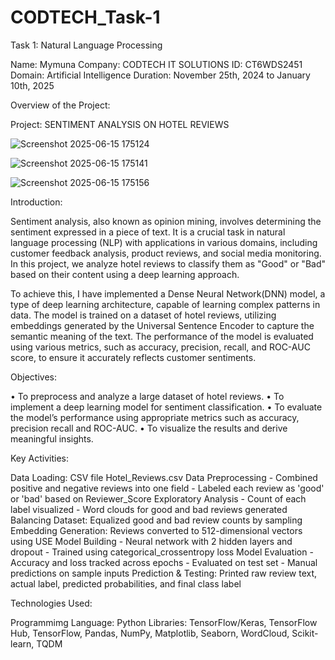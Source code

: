 # CODTECH_Task-1

Task 1: Natural Language Processing 

Name: Mymuna
Company: CODTECH IT SOLUTIONS
ID: CT6WDS2451
Domain: Artificial Intelligence
Duration: November 25th, 2024 to January 10th, 2025

Overview of the Project:

Project: SENTIMENT ANALYSIS ON HOTEL REVIEWS

![Screenshot 2025-06-15 175124](https://github.com/user-attachments/assets/0233b3ec-29c1-4d5b-a203-c14e2c6ffb32)

![Screenshot 2025-06-15 175141](https://github.com/user-attachments/assets/3abc1300-1682-4d47-ba4c-0a9213ab3403)

![Screenshot 2025-06-15 175156](https://github.com/user-attachments/assets/70791009-932f-4f9f-ad65-e333f610e4e0)

Introduction:

Sentiment analysis, also known as opinion mining, involves determining the sentiment expressed in a piece of text. It is a crucial task in natural language processing (NLP) with applications in various domains, including customer feedback analysis, product reviews, and social media monitoring. In this project, we analyze hotel reviews to classify them as "Good" or "Bad" based on their content using a deep learning approach.

To achieve this, I have implemented a Dense Neural Network(DNN) model, a type of deep learning architecture, capable of learning complex patterns in data. The model is trained on a dataset of hotel reviews, utilizing embeddings generated by the Universal Sentence Encoder to capture the semantic meaning of the text. The performance of the model is evaluated using various metrics, such as accuracy, precision, recall, and ROC-AUC score, to ensure it accurately reflects customer sentiments.

Objectives:
 
• To preprocess and analyze a large dataset of hotel reviews.
• To implement a deep learning model for sentiment classification.
• To evaluate the model’s performance using appropriate metrics such as accuracy, precision recall and ROC-AUC. 
• To visualize the results and derive meaningful insights.

Key Activities:

Data Loading:	CSV file Hotel_Reviews.csv 
Data Preprocessing	- Combined positive and negative reviews into one field
                   - Labeled each review as 'good' or 'bad' based on Reviewer_Score
Exploratory Analysis	- Count of each label visualized
                     - Word clouds for good and bad reviews generated
Balancing Dataset: Equalized good and bad review counts by sampling
Embedding Generation:	Reviews converted to 512-dimensional vectors using USE
Model Building	- Neural network with 2 hidden layers and dropout
               - Trained using categorical_crossentropy loss
Model Evaluation	- Accuracy and loss tracked across epochs
                 - Evaluated on test set
                 - Manual predictions on sample inputs
Prediction & Testing: 	Printed raw review text, actual label, predicted probabilities, and final class label

Technologies Used:

Programmimg Language: Python
Libraries: TensorFlow/Keras, TensorFlow Hub, TensorFlow, Pandas, NumPy, Matplotlib, Seaborn, WordCloud, Scikit-learn, TQDM

